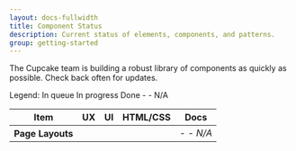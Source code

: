 ```yaml
---
layout: docs-fullwidth
title: Component Status
description: Current status of elements, components, and patterns.
group: getting-started
---
```


The Cupcake team is building a robust library of components as quickly as possible. Check back often for updates. 

<span class="c-text-gray-7 c-text-bold"> Legend: </span>
<i class="c-text-gray-6 fal fa-star c-m-left-md"></i> In queue
<i class="c-text-warning fal fa-star-half c-m-left-md"></i> In progress
<i class="c-text-success fas fa-star c-m-left-md"></i> Done
<i class="c-text-success c-m-left-md">- -</i> N/A

<table class="c-table c-table-bordered">
  <thead>
    <tr>
      <th>Item</th>
      <th class="c-text-center">
        UX
      </th>
      <th class="c-text-center">
        UI
      </th>
      <th class="c-text-center">
        HTML/CSS
      </th>
      <th class="c-text-center">
        Docs
      </th>
    </tr>
  </thead>
  <tbody>
    <tr>
      <th class="c-text-lg">Page Layouts</th>
      <td><i class="c-text-gray-6 fal fa-2x fa-star"></i></td>
      <td><i class="c-text-warning fal fa-2x fa-star-half"></i></td>
      <td><i class="c-text-success fas fa-2x fa-star"></i></td>
      <td><i class="c-text-lg">- - N/A</i></td>
    </tr>
  </tbody>
</table>

